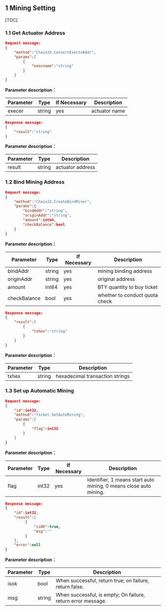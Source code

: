 ## 1 Mining Setting
[TOC]
### 1.1 Get Actuator Address
```json
Request message:
{
	"method":"Chain33.ConvertExectoAddr",
    "params":[
		{
			"execname":"string"
		}
	]
}
```
**Parameter description：**

|Parameter|Type|If Necessary|Description|
|----|----|----|----|
|execer|string|yes|actuator name|

```json
Response message:
{
    "result":"string"
}
```
**Parameter description：**

|Parameter|Type|Description|
|----|----|----|
|result|string|actuator address|


### 1.2 Bind Mining Address
```json
Request message:
{
	"method":"Chain33.CreateBindMiner",
    "params":{
		"bindAddr":"string", 
		"originAddr":"string",
		"amount":int64,
		"checkBalance":bool
	}
}
```
**Parameter description：**

|Parameter|Type|If Necessary|Description|
|----|----|----|----|
|bindAddr|string|yes|mining binding address|
|originAddr|string|yes|original address|
|amount|int64|yes|BTY quantity to buy ticket|
|checkBalance|bool|yes|whether to conduct quota check|

```json
Response message:
{
    "result":[
		{
			"txhex":"string"
		}
	]
}
```
**Parameter description：**

|Parameter|Type|Description|
|----|----|----|
|txhex|string|hexadecimal transaction strings|
### 1.3 Set up Automatic Mining
```json
Request message:
{
    "id":int32,
    "method":"ticket.SetAutoMining",
    "params":[
	    {
		    "flag":int32
		}
	]
}
```
**Parameter description：**

|Parameter|Type|If Necessary|Description|
|----|----|----|----|
|flag|int32|yes|Identifier, 1 means start auto mining, 0 means close auto mining.|

```json
Response message:
{
    "id":int32,
    "result":[
	     {
		     "isOK":true,
			 "msg":""
	     }
	],
    "error":null
}
```
**Parameter description：**

|Parameter|Type|Description|
|----|----|----|
|isok|bool|When successful, return true; on failure, return false.|
|msg|string|When successful, is empty; On failure, return error message.|